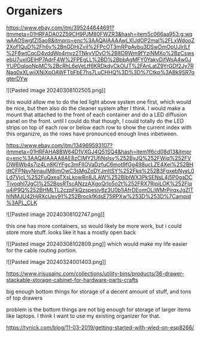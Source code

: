 # Organizers
https://www.ebay.com/itm/395244644691?itmmeta=01HRFADA02Z59CH9PJM80FWZR3&hash=item5c066aa953:g:wqwAAOSwgfZl5ao8&itmprp=enc%3AAQAIAAAAwLXIJdOP2maI%2FLxWdooZ2Xof1QuD%2Fh6v%2BnGDHjZviI%2FPcOT3mRPqAvbu3DSwDmOpUJlrlLf%2F6wtCqcD4vddWp4mvz2TNkyVDvO%2B8D9Wm9fYziNMXo%2BzCswsebU7uxlGElHP7AdrF4W%2FPEgLL%2BD%2BbbAgMFY0YakvDifWsA4w0JYUPDqIqoNpMC%2BcRhL6eVeLtf6KRDkdyCkOlJT%2FAnLatZ9YrGDf2Jy7RNaq0xXLwjiXNiXpOAWFTbFbE7hs7LuCHHQ%3D%3D%7Ctkp%3ABk9SR7qgterDYw


![[Pasted image 20240308102505.png]]

this would allow me to do the led light above system one first, which would be nice, but then also do the cleaner system after  I think. I would make a mount that attached to the front of each container and do a LED diffusion panel on the front. until I could do that though, I could totally do the LED strips on top of each row or below each row to show the current index with this organizre, as the rows have pronounced enough lines inbetween. 


https://www.ebay.com/itm/134969593107?itmmeta=01HRFAHA8BW64D1VXGJ4Q51SQ4&hash=item1f6cd08d13&itmprp=enc%3AAQAIAAAA8AE8zCIMY2UfiNslsv%252ByJQ%252FWjq%252FVOW6Wb4s7iz4Ln8KIYFgc3mFIIOVaDzfuC6mot9fGg498ucLZE4Xei%252BHdtCFPNsyNmauIM8jmOwC3sMgZoDYJmltSY%252Fkq%252B3FgxebNyeL0Ld7VjcL%252FuQxeaTXsLkowRn8JLAW%252BIblWX3PkSENsL4j5P0gaDCTivoqhI7JgCI%252BosRTscANzzAXgoQrlo5o2t%252FRX7RipiLOK%252Flqu4iP9Q%252BHMLTL2czpFkQzspesiv8z3U0b1iAfrDEomOLiWMrPjrqxJgZIThINMJU42HjRXcUev91%252BrockfKdsE75RPXw%253D%253D%7Campid%3APL_CLK


![[Pasted image 20240308102747.png]]

this one has more containers, so would likely be more work, but i could store more stuff. 
looks like it has a mostly open back 

![[Pasted image 20240308102809.png]]
which would make my life easier for the cable routing portion. 



![[Pasted image 20240324001403.png]]

https://www.irisusainc.com/collections/utility-bins/products/36-drawer-stackable-storage-cabinet-for-hardware-parts-crafts

big enough bottom things for storage of a decent amount of stuff, and tons of top drawers

problem is the bottom things are not big enough for storage of larger items like laptops. I think I want to use my existing organizer for that. 

https://tynick.com/blog/11-03-2019/getting-started-with-wled-on-esp8266/